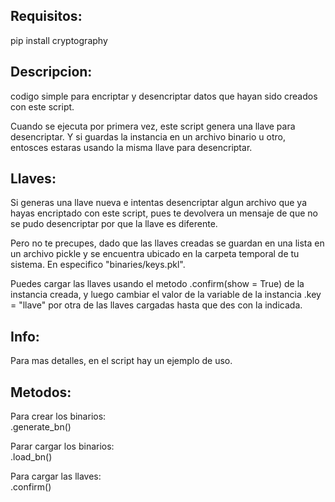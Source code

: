 ## Requisitos:
pip install cryptography

## Descripcion:
codigo simple para encriptar y desencriptar datos que hayan sido creados con este script.

Cuando se ejecuta por primera vez, este script genera una llave para desencriptar. Y si guardas la instancia en un archivo binario u otro, entosces estaras usando la misma llave para desencriptar.

## Llaves:
Si generas una llave nueva e intentas desencriptar algun archivo que ya hayas encriptado con este script, pues te devolvera un mensaje de que no se pudo desencriptar por que la llave es diferente.

Pero no te precupes, dado que las llaves creadas se guardan en una lista en un archivo pickle y se encuentra ubicado en la carpeta temporal de tu sistema. En especifico "binaries/keys.pkl".

Puedes cargar las llaves usando el metodo .confirm(show = True) de la instancia creada, y luego cambiar el valor de la variable de la instancia .key = "llave" por otra de las llaves cargadas hasta que des con la indicada.

## Info:
Para mas detalles, en el script hay un ejemplo de uso.

## Metodos:
Para crear los binarios:  
.generate_bn()

Parar cargar los binarios:  
.load_bn()

Para cargar las llaves:  
.confirm()
